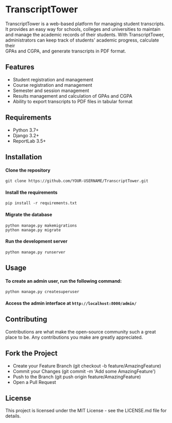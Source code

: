 # TranscriptTower
TranscriptTower is a web-based platform for managing student transcripts.  
It provides an easy way for schools, colleges and universities to maintain  
and manage the academic records of their students. With TranscriptTower,  
administrators can keep track of students' academic progress, calculate their  
GPAs and CGPA, and generate transcripts in PDF format.

## Features
* Student registration and management
* Course registration and management
* Semester and session management
* Results management and calculation of GPAs and CGPA
* Ability to export transcripts to PDF files in tabular format

## Requirements
* Python 3.7+
* Django 3.2+
* ReportLab 3.5+

## Installation
#### Clone the repository
`git clone https://github.com/YOUR-USERNAME/TranscriptTower.git`
#### Install the requirements
`pip install -r requirements.txt`
#### Migrate the database
`python manage.py makemigrations`  
`python manage.py migrate`
#### Run the development server
`python manage.py runserver`
## Usage
#### To create an admin user, run the following command:
`python manage.py createsuperuser`
#### Access the admin interface at `http://localhost:8000/admin/`
## Contributing
Contributions are what make the open-source community such a great place to be. Any contributions you make are greatly appreciated.

## Fork the Project
* Create your Feature Branch (git checkout -b feature/AmazingFeature)
* Commit your Changes (git commit -m 'Add some AmazingFeature')
* Push to the Branch (git push origin feature/AmazingFeature)
* Open a Pull Request
## License
This project is licensed under the MIT License - see the LICENSE.md file for details.
